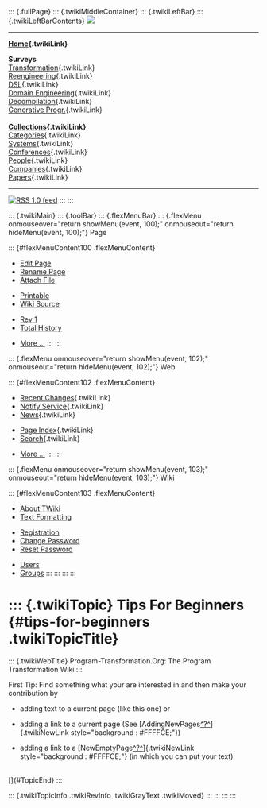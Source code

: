 ::: {.fullPage}
::: {.twikiMiddleContainer}
::: {.twikiLeftBar}
::: {.twikiLeftBarContents}
![](../pub/transformation.gif)

------------------------------------------------------------------------

**[Home](WebHome){.twikiLink}**

**Surveys**\
[Transformation](ProgramTransformation){.twikiLink}\
[Reengineering](ReengineeringWiki){.twikiLink}\
[DSL](DomainSpecificLanguages){.twikiLink}\
[Domain Engineering](DomainEngineering){.twikiLink}\
[Decompilation](DeCompilation){.twikiLink}\
[Generative Progr.](GenerativeProgrammingWiki){.twikiLink}\
\
**[Collections](CategoryCollection){.twikiLink}**\
[Categories](CategoryCategory){.twikiLink}\
[Systems](TransformationSystems){.twikiLink}\
[Conferences](TransformationConferences){.twikiLink}\
[People](TransformationPeople){.twikiLink}\
[Companies](TransformationCompanies){.twikiLink}\
[Papers](CategoryPaper){.twikiLink}

------------------------------------------------------------------------

[![](../pub/rss.gif "RSS 1.0 feed")](WebRss@skin=rss)
:::
:::

::: {.twikiMain}
::: {.toolBar}
::: {.flexMenuBar}
::: {.flexMenu onmouseover="return showMenu(event, 100);" onmouseout="return hideMenu(event, 100);"}
Page

::: {#flexMenuContent100 .flexMenuContent}
-   [Edit
    Page](http://www.program-transformation.org/edit/Transform/TipsForBeginners?t=1536826580)
-   [Rename
    Page](http://www.program-transformation.org/rename/Transform/TipsForBeginners)
-   [Attach
    File](http://www.program-transformation.org/attach/Transform/TipsForBeginners)

<!-- -->

-   [Printable](http://www.program-transformation.org/view/Transform/TipsForBeginners?skin=print.pattern)
-   [Wiki
    Source](http://www.program-transformation.org/view/Transform/TipsForBeginners?skin=text&raw=on&contenttype=text/plain)

<!-- -->

-   [Rev
    1](http://www.program-transformation.org/view/Transform/TipsForBeginners?rev=1.1)
-   [Total
    History](http://www.program-transformation.org/rdiff/Transform/TipsForBeginners)

<!-- -->

-   [More
    \...](http://www.program-transformation.org/oops/Transform/TipsForBeginners?template=oopsmore&param1=1.1&param2=1.1)
:::
:::

::: {.flexMenu onmouseover="return showMenu(event, 102);" onmouseout="return hideMenu(event, 102);"}
Web

::: {#flexMenuContent102 .flexMenuContent}
-   [Recent Changes](WebChanges){.twikiLink}
-   [Notify Service](WebNotify){.twikiLink}
-   [News](WebNews){.twikiLink}

<!-- -->

-   [Page Index](WebIndex){.twikiLink}
-   [Search](WebSearch){.twikiLink}

<!-- -->

-   [More
    \...](http://www.program-transformation.org/oops/Transform/TipsForBeginners?template=oopsmore&param1=1.1&param2=1.1)
:::
:::

::: {.flexMenu onmouseover="return showMenu(event, 103);" onmouseout="return hideMenu(event, 103);"}
Wiki

::: {#flexMenuContent103 .flexMenuContent}
-   [About
    TWiki](http://www.program-transformation.org/view/TWiki/WebHome)
-   [Text
    Formatting](http://www.program-transformation.org/view/TWiki/TextFormattingRules)

<!-- -->

-   [Registration](http://www.program-transformation.org/view/TWiki/TWikiRegistration)
-   [Change
    Password](http://www.program-transformation.org/view/TWiki/ChangePassword)
-   [Reset
    Password](http://www.program-transformation.org/view/TWiki/ResetPassword)

<!-- -->

-   [Users](http://www.program-transformation.org/view/Main/TWikiUsers)
-   [Groups](http://www.program-transformation.org/view/Main/TWikiGroups)
:::
:::
:::
:::

::: {.twikiTopic}
Tips For Beginners {#tips-for-beginners .twikiTopicTitle}
==================

::: {.twikiWebTitle}
Program-Transformation.Org: The Program Transformation Wiki
:::

First Tip: Find something what your are interested in and then make your
contribution by

-   adding text to a current page (like this one) or

<!-- -->

-   adding a link to a current page (See
    [AddingNewPages[^?^](http://www.program-transformation.org/edit/Transform/AddingNewPages?topicparent=Transform.TipsForBeginners)]{.twikiNewLink
    style="background : #FFFFCE;"})

<!-- -->

-   adding a link to a
    [NewEmptyPage[^?^](http://www.program-transformation.org/edit/Transform/NewEmptyPage?topicparent=Transform.TipsForBeginners)]{.twikiNewLink
    style="background : #FFFFCE;"} (in which you can put your text)

\
[]{#TopicEnd}
:::

::: {.twikiTopicInfo .twikiRevInfo .twikiGrayText .twikiMoved}
:::
:::
:::
:::
